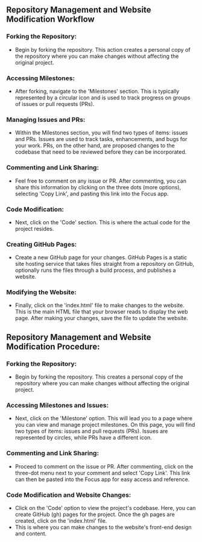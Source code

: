 ## Repository Management and Website Modification Workflow


### Forking the Repository:



* Begin by forking the repository. This action creates a personal copy of the repository where you can make changes without affecting the original project.



### Accessing Milestones:



* After forking, navigate to the 'Milestones' section. This is typically represented by a circular icon and is used to track progress on groups of issues or pull requests (PRs).



### Managing Issues and PRs:



* Within the Milestones section, you will find two types of items: issues and PRs. Issues are used to track tasks, enhancements, and bugs for your work. PRs, on the other hand,
are proposed changes to the codebase that need to be reviewed before they can be incorporated.



### Commenting and Link Sharing:



* Feel free to comment on any issue or PR. After commenting, you can share this information by clicking on the three dots (more options), selecting 'Copy Link', and pasting this
link into the Focus app.



### Code Modification:



* Next, click on the 'Code' section. This is where the actual code for the project resides.



### Creating GitHub Pages:



* Create a new GitHub page for your changes. GitHub Pages is a static site hosting service that takes files straight from a repository on GitHub, optionally runs the files
through a build process, and publishes a website.



### Modifying the Website:



* Finally, click on the 'index.html' file to make changes to the website. This is the main HTML file that your browser reads to display the web page. After making your changes, 
save the file to update the website.

## Repository Management and Website Modification Procedure:


### Forking the Repository:



* Begin by forking the repository. This creates a personal copy of the repository where you can make changes without affecting the original project.



### Accessing Milestones and Issues:



* Next, click on the 'Milestone' option. This will lead you to a page where you can view and manage project milestones. On this page, you will find two types of items: issues and pull requests (PRs). Issues are represented by circles, while PRs have a different icon.



### Commenting and Link Sharing:



* Proceed to comment on the issue or PR. After commenting, click on the three-dot menu next to your comment and select 'Copy Link'. This link can then be pasted into the Focus app for easy access and reference.



### Code Modification and Website Changes:



* Click on the 'Code' option to view the project's codebase. Here, you can create GitHub (gh) pages for the project. Once the gh pages are created, click on the 'index.html' file.
* This is where you can make changes to the website's front-end design and content.

